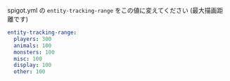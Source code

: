 spigot.yml の `entity-tracking-range` をこの値に変えてください (最大描画距離です)

```yml
entity-tracking-range:
  players: 300
  animals: 100
  monsters: 100
  misc: 100
  display: 100
  other: 100
```
